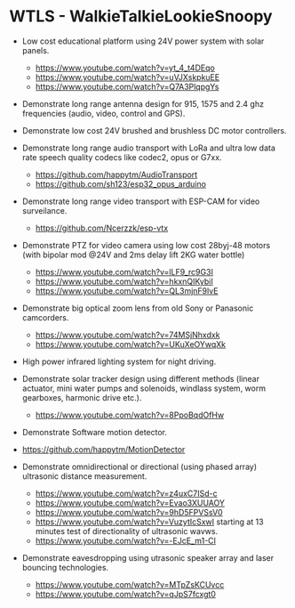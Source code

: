 # WTLS - WalkieTalkieLookieSnoopy

- Low cost educational platform using 24V power system with solar panels.
  - https://www.youtube.com/watch?v=yt_4_t4DEqo
  - https://www.youtube.com/watch?v=uVJXskpkuEE
  - https://www.youtube.com/watch?v=Q7A3PlqpgYs

- Demonstrate long range antenna design for 915, 1575 and 2.4 ghz frequencies (audio, video, control and GPS).
- Demonstrate low cost 24V brushed and brushless DC motor controllers.
- Demonstrate long range audio transport with LoRa and ultra low data rate speech quality codecs like codec2, opus or G7xx.
  - https://github.com/happytm/AudioTransport
  - https://github.com/sh123/esp32_opus_arduino
- Demonstrate long range video transport with ESP-CAM for video surveilance.
  - https://github.com/Ncerzzk/esp-vtx
- Demonstrate PTZ for video camera using low cost 28byj-48 motors (with bipolar mod @24V and 2ms delay lift 2KG water bottle) 
  - https://www.youtube.com/watch?v=lLF9_rc9G3I
  - https://www.youtube.com/watch?v=hkxnQIKybiI
  - https://www.youtube.com/watch?v=QL3mjnF9lvE
- Demonstrate big optical zoom lens from old Sony or Panasonic camcorders.
  - https://www.youtube.com/watch?v=74MSjNhxdxk
  - https://www.youtube.com/watch?v=UKuXeOYwqXk
    
- High power infrared lighting system for night driving.
- Demonstrate solar tracker design using different methods (linear actuator, mini water pumps and solenoids, windlass system, worm gearboxes, harmonic drive etc.).
  - https://www.youtube.com/watch?v=8PpoBqdOfHw
- Demonstrate Software motion detector.
 - https://github.com/happytm/MotionDetector 
- Demonstrate omnidirectional or directional (using phased array) ultrasonic distance measurement.
  - https://www.youtube.com/watch?v=z4uxC7ISd-c
  - https://www.youtube.com/watch?v=Evao3XUUAOY
  - https://www.youtube.com/watch?v=9hD5FPVSsV0
  - https://www.youtube.com/watch?v=VuzytIcSxwI starting at 13 minutes test of directionality of ultrasonic wavws.
  - https://www.youtube.com/watch?v=-EJcE_m1-CI
    
- Demonstrate eavesdropping using utrasonic speaker array and laser bouncing technologies.
  - https://www.youtube.com/watch?v=MTpZsKCUvcc
  - https://www.youtube.com/watch?v=qJpS7fcxgt0
  
